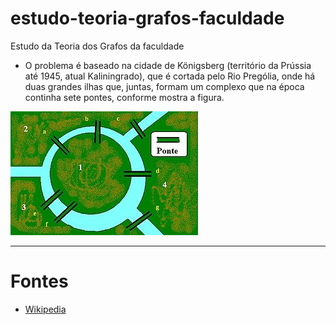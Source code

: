 # estudo-teoria-grafos-faculdade
Estudo da Teoria dos Grafos da faculdade

* O problema é baseado na cidade de Königsberg (território da Prússia até 1945, atual Kaliningrado), que é cortada pelo Rio Prególia, onde há duas grandes ilhas que, juntas, formam um complexo que na época continha sete pontes, conforme mostra a figura.

![Pontes](imagens/pontes.jpg)


---

# Fontes

* [Wikipedia](https://pt.wikipedia.org/wiki/Sete_pontes_de_K%C3%B6nigsberg)
